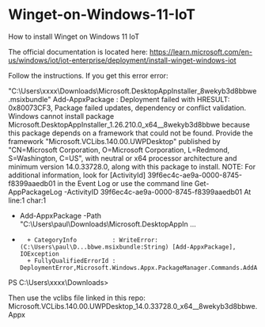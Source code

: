 # Winget-on-Windows-11-IoT
How to install Winget on Windows 11 IoT

The official documentation is located here: https://learn.microsoft.com/en-us/windows/iot/iot-enterprise/deployment/install-winget-windows-iot

Follow the instructions. If you get this error error:

"C:\Users\xxxx\Downloads\Microsoft.DesktopAppInstaller_8wekyb3d8bbwe.msixbundle"
Add-AppxPackage : Deployment failed with HRESULT: 0x80073CF3, Package failed updates, dependency or conflict
validation.
Windows cannot install package Microsoft.DesktopAppInstaller_1.26.210.0_x64__8wekyb3d8bbwe because this package
depends on a framework that could not be found. Provide the framework "Microsoft.VCLibs.140.00.UWPDesktop" published
by "CN=Microsoft Corporation, O=Microsoft Corporation, L=Redmond, S=Washington, C=US", with neutral or x64 processor
architecture and minimum version 14.0.33728.0, along with this package to install.
NOTE: For additional information, look for [ActivityId] 39f6ec4c-ae9a-0000-8745-f8399aaedb01 in the Event Log or use
the command line Get-AppPackageLog -ActivityID 39f6ec4c-ae9a-0000-8745-f8399aaedb01
At line:1 char:1
+ Add-AppxPackage -Path "C:\Users\paul\Downloads\Microsoft.DesktopAppIn ...
+ ~~~~~~~~~~~~~~~~~~~~~~~~~~~~~~~~~~~~~~~~~~~~~~~~~~~~~~~~~~~~~~~~~~~~~
    + CategoryInfo          : WriteError: (C:\Users\paul\D...bbwe.msixbundle:String) [Add-AppxPackage], IOException
    + FullyQualifiedErrorId : DeploymentError,Microsoft.Windows.Appx.PackageManager.Commands.AddAppxPackageCommand

PS C:\Users\xxxx\Downloads>

Then use the vclibs file linked in this repo: Microsoft.VCLibs.140.00.UWPDesktop_14.0.33728.0_x64__8wekyb3d8bbwe.Appx
